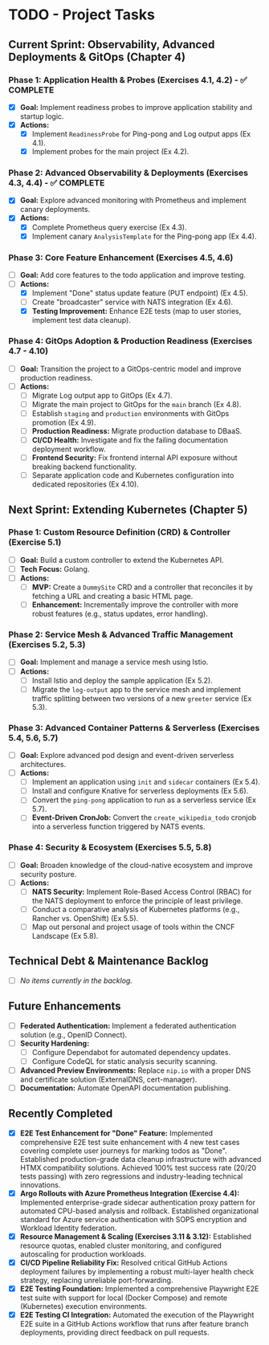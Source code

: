 # TODO - Project Tasks

## Current Sprint: Observability, Advanced Deployments & GitOps (Chapter 4)

### Phase 1: Application Health & Probes (Exercises 4.1, 4.2) - ✅ COMPLETE
- [x] **Goal:** Implement readiness probes to improve application stability and startup logic.
- [x] **Actions:**
    - [x] Implement `ReadinessProbe` for Ping-pong and Log output apps (Ex 4.1).
    - [x] Implement probes for the main project (Ex 4.2).

### Phase 2: Advanced Observability & Deployments (Exercises 4.3, 4.4) - ✅ COMPLETE
- [x] **Goal:** Explore advanced monitoring with Prometheus and implement canary deployments.
- [x] **Actions:**
    - [x] Complete Prometheus query exercise (Ex 4.3).
    - [x] Implement canary `AnalysisTemplate` for the Ping-pong app (Ex 4.4).

### Phase 3: Core Feature Enhancement (Exercises 4.5, 4.6)
- [ ] **Goal:** Add core features to the todo application and improve testing.
- [ ] **Actions:**
    - [x] Implement "Done" status update feature (PUT endpoint) (Ex 4.5).
    - [ ] Create "broadcaster" service with NATS integration (Ex 4.6).
    - [x] **Testing Improvement:** Enhance E2E tests (map to user stories, implement test data cleanup).

### Phase 4: GitOps Adoption & Production Readiness (Exercises 4.7 - 4.10)
- [ ] **Goal:** Transition the project to a GitOps-centric model and improve production readiness.
- [ ] **Actions:**
    - [ ] Migrate Log output app to GitOps (Ex 4.7).
    - [ ] Migrate the main project to GitOps for the `main` branch (Ex 4.8).
    - [ ] Establish `staging` and `production` environments with GitOps promotion (Ex 4.9).
    - [ ] **Production Readiness:** Migrate production database to DBaaS.
    - [ ] **CI/CD Health:** Investigate and fix the failing documentation deployment workflow.
    - [ ] **Frontend Security:** Fix frontend internal API exposure without breaking backend functionality.
    - [ ] Separate application code and Kubernetes configuration into dedicated repositories (Ex 4.10).

## Next Sprint: Extending Kubernetes (Chapter 5)

### Phase 1: Custom Resource Definition (CRD) & Controller (Exercise 5.1)
- [ ] **Goal:** Build a custom controller to extend the Kubernetes API.
- [ ] **Tech Focus:** Golang.
- [ ] **Actions:**
    - [ ] **MVP:** Create a `DummySite` CRD and a controller that reconciles it by fetching a URL and creating a basic HTML page.
    - [ ] **Enhancement:** Incrementally improve the controller with more robust features (e.g., status updates, error handling).

### Phase 2: Service Mesh & Advanced Traffic Management (Exercises 5.2, 5.3)
- [ ] **Goal:** Implement and manage a service mesh using Istio.
- [ ] **Actions:**
    - [ ] Install Istio and deploy the sample application (Ex 5.2).
    - [ ] Migrate the `log-output` app to the service mesh and implement traffic splitting between two versions of a new `greeter` service (Ex 5.3).

### Phase 3: Advanced Container Patterns & Serverless (Exercises 5.4, 5.6, 5.7)
- [ ] **Goal:** Explore advanced pod design and event-driven serverless architectures.
- [ ] **Actions:**
    - [ ] Implement an application using `init` and `sidecar` containers (Ex 5.4).
    - [ ] Install and configure Knative for serverless deployments (Ex 5.6).
    - [ ] Convert the `ping-pong` application to run as a serverless service (Ex 5.7).
    - [ ] **Event-Driven CronJob:** Convert the `create_wikipedia_todo` cronjob into a serverless function triggered by NATS events.

### Phase 4: Security & Ecosystem (Exercises 5.5, 5.8)
- [ ] **Goal:** Broaden knowledge of the cloud-native ecosystem and improve security posture.
- [ ] **Actions:**
    - [ ] **NATS Security:** Implement Role-Based Access Control (RBAC) for the NATS deployment to enforce the principle of least privilege.
    - [ ] Conduct a comparative analysis of Kubernetes platforms (e.g., Rancher vs. OpenShift) (Ex 5.5).
    - [ ] Map out personal and project usage of tools within the CNCF Landscape (Ex 5.8).

## Technical Debt & Maintenance Backlog
- [ ] *No items currently in the backlog.*

## Future Enhancements
- [ ] **Federated Authentication:** Implement a federated authentication solution (e.g., OpenID Connect).
- [ ] **Security Hardening:**
    - [ ] Configure Dependabot for automated dependency updates.
    - [ ] Configure CodeQL for static analysis security scanning.
- [ ] **Advanced Preview Environments:** Replace `nip.io` with a proper DNS and certificate solution (ExternalDNS, cert-manager).
- [ ] **Documentation:** Automate OpenAPI documentation publishing.

## Recently Completed
- [x] **E2E Test Enhancement for "Done" Feature:** Implemented comprehensive E2E test suite enhancement with 4 new test cases covering complete user journeys for marking todos as "Done". Established production-grade data cleanup infrastructure with advanced HTMX compatibility solutions. Achieved 100% test success rate (20/20 tests passing) with zero regressions and industry-leading technical innovations.
- [x] **Argo Rollouts with Azure Prometheus Integration (Exercise 4.4):** Implemented enterprise-grade sidecar authentication proxy pattern for automated CPU-based analysis and rollback. Established organizational standard for Azure service authentication with SOPS encryption and Workload Identity federation.
- [x] **Resource Management & Scaling (Exercises 3.11 & 3.12):** Established resource quotas, enabled cluster monitoring, and configured autoscaling for production workloads.
- [x] **CI/CD Pipeline Reliability Fix:** Resolved critical GitHub Actions deployment failures by implementing a robust multi-layer health check strategy, replacing unreliable port-forwarding.
- [x] **E2E Testing Foundation:** Implemented a comprehensive Playwright E2E test suite with support for local (Docker Compose) and remote (Kubernetes) execution environments.
- [x] **E2E Testing CI Integration:** Automated the execution of the Playwright E2E suite in a GitHub Actions workflow that runs after feature branch deployments, providing direct feedback on pull requests.
